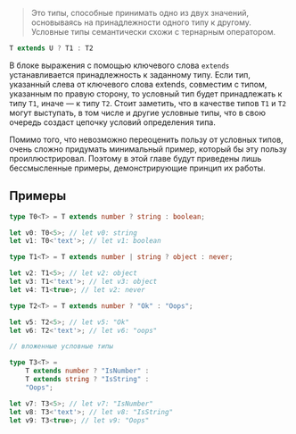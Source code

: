 > Это типы, способные принимать одно из двух значений, основываясь на принадлежности одного типу к другому. Условные типы семантически схожи с тернарным оператором.

```ts
T extends U ? T1 : T2
```

В блоке выражения с помощью ключевого слова `extends` устанавливается принадлежность к заданному типу. Если тип, указанный слева от ключевого слова extends, совместим с типом, указанным по правую сторону, то условный тип будет принадлежать к типу `T1`, иначе — к типу `T2`. Стоит заметить, что в качестве типов `T1` и `T2` могут выступать, в том числе и другие условные типы, что в свою очередь создаст цепочку условий определения типа.

Помимо того, что невозможно переоценить пользу от условных типов, очень сложно придумать минимальный пример, который бы эту пользу проиллюстрировал. Поэтому в этой главе будут приведены лишь бессмысленные примеры, демонстрирующие принцип их работы.

## Примеры
```ts
type T0<T> = T extends number ? string : boolean;

let v0: T0<5>; // let v0: string
let v1: T0<'text'>; // let v1: boolean

type T1<T> = T extends number | string ? object : never;

let v2: T1<5>; // let v2: object
let v3: T1<'text'>; // let v3: object
let v4: T1<true>; // let v2: never

type T2<T> = T extends number ? "Ok" : "Oops";

let v5: T2<5>; // let v5: "Ok"
let v6: T2<'text'>; // let v6: "oops"

// вложенные условные типы

type T3<T> =
    T extends number ? "IsNumber" :
    T extends string ? "IsString" :
    "Oops";

let v7: T3<5>; // let v7: "IsNumber"   
let v8: T3<'text'>; // let v8: "IsString"
let v9: T3<true>; // let v9: "Oops"
```